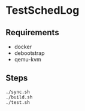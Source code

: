 # TestSchedLog

## Requirements

* docker
* debootstrap
* qemu-kvm


## Steps

```
./sync.sh
./build.sh
./test.sh
```
